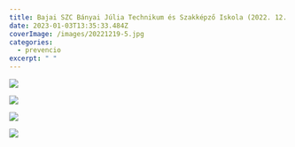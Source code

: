 ```yaml
---
title: Bajai SZC Bányai Júlia Technikum és Szakképző Iskola (2022. 12. 19.)
date: 2023-01-03T13:35:33.484Z
coverImage: /images/20221219-5.jpg
categories:
  - prevencio
excerpt: " "
---
```

![](/images/20221219-6.jpg)

![](/images/20221219-7.jpg)

![](/images/20221219-8.jpg)

![](/images/20221219-9.jpg)